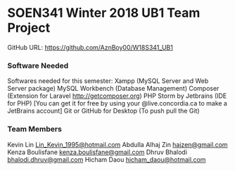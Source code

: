 # SOEN341 Winter 2018 UB1 Team Project
GitHub URL: https://github.com/AznBoy00/W18S341_UB1

### Software Needed
Softwares needed for this semester:
Xampp (MySQL Server and Web Server package)
MySQL Workbench (Database Management)
Composer (Extension for Laravel http://getcomposer.org)
PHP Storm by Jetbrains (IDE for PHP) [You can get it for free by using your @live.concordia.ca to make a JetBrains account]
Git or GitHub for Desktop (To push pull the Git)

### Team Members
Kevin Lin <Lin_Kevin_1995@hotmail.com>
Abdulla Alhaj Zin <hajzen@gmail.com>
Kenza Boulisfane <kenza.boulisfane@gmail.com>
Dhruv Bhalodi <bhalodi.dhruv@gmail.com>
Hicham Daou <hicham_daou@hotmail.com>
